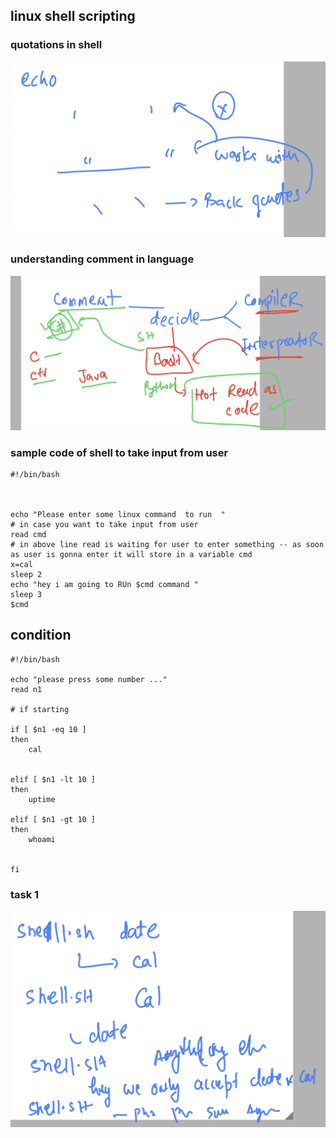 ## linux shell scripting 

### quotations in shell 

<img src="q1.png">

### understanding comment in language 

<img src="com.png">

### sample code of shell to take input from user 

```
#!/bin/bash 



echo "Please enter some linux command  to run  "
# in case you want to take input from user 
read cmd
# in above line read is waiting for user to enter something -- as soon as user is gonna enter it will store in a variable cmd 
x=cal
sleep 2
echo "hey i am going to RUn $cmd command "
sleep 3
$cmd

```

##  condition 

```
#!/bin/bash 

echo "please press some number ..."
read n1

# if starting 

if [ $n1 -eq 10 ]
then 
	cal 


elif [ $n1 -lt 10 ]
then
	uptime 

elif [ $n1 -gt 10 ]
then
	whoami 


fi

```

### task 1

<img src="task1.png">




